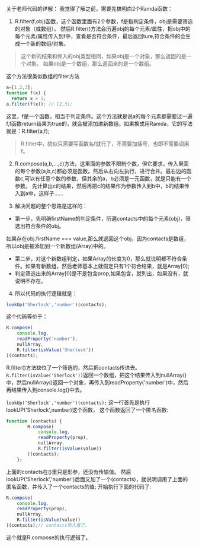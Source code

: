 
关于老师代码的详解：
我觉得了解之前，需要先搞明白2个Ramda函数：

1. R.filter(f,obj)函数，这个函数里面有2个参数，f是指判定条件，obj是需要筛选的对象（或数组）。
然后R.filter()方法会历遍obj的每个元素/属性，把obj中的每个元素/属性传入到f中，查看是否符合条件，最后返回ture,符合条件的会生成一个新的数组/对象。

> 这个新的结果和传入的obj类型相同，如果obj是一个对象，那么返回的是一个对象， 如果obj是一个数组，那么返回来的是一个数组。

这个方法很类似数组的filter方法
```js
a=[1,2,3];
function f(x) {
  return x > 1;
a.filter(f(x)); // [2,3];
```
这里，f是一个函数，相当于判定条件。这个方法就是说a的每个元素都需要过一遍f,f函数return结果为true的，就会被添加进新数组。如果换成用Ramda，它的写法就是：R.filter(a,f);

> R.filter中，貌似只需要写函数名f就行了，不需要加括号，也即不需要调用f。


2. R.compose(a,b,...,c)方法，这里面的参数不限制个数，但它要求，传入里面的每个参数(a,b,c)都必须是函数。然后从右向左执行，进行合并。最右边的函数c,可以有任意个数的参数，但其余的a，b必须是一元函数，就是只能有一个参数。
先计算出c的结果，然后再把c的结果作为参数传入到b中，b的结果传入到a中，这样子……

3. 解决问题的整个思路是这样的：
- 第一步，先明确firstName的判定条件，历遍contacts中的每个元素(obj)，筛选出符合条件的obj。

如果存在obj.firstName === value,那么就返回这个obj，因为contacts是数组，所以obj是被添加到一个新数组(Array)中的。
- 第二步，对这个新数组判定，如果Array的长度为0，那么就说明都不符合条件。如果有新数组，然后老师基本上就假定只有1个符合结果，就是Array[0];
- 判定筛选出来的Array[0]是不是包含prop,如果包含，就列出，如果没有，就说明不存在。

4. 所以代码的执行逻辑就是：
```js
lookUp('Sherlock','number')(contacts);
```
这个代码等价于：
```js
R.compose(
    console.log,
    readProperty('number'),
    nullArray,
    R.filter(isValue('Sherlock'))
)(contacts);
```
R.filter()方法缺位了一个筛选的，然后把contacts传进去。
`R.filter(isValue('Sherlock'))`返回一个数组，把这个结果传入到nullArray()中，然后nullArray()返回一个对象，再传入到readProperty('number')中，然后再结果传入到console.log()中去。




```lookUp('Sherlock','number')(contacts);```
这一行首先是执行lookUP('Sherlock',number)这个函数，
这个函数返回了一个匿名函数:
```js
function (contacts) {
        R.compose(
            console.log,
            readProperty(prop),
            nullArray,
            R.filter(isValue(value))
        )(contacts);
    };
```
上面的contacts在()里只是形参，还没有传输值。
然后lookUP('Sherlock','number')后面又加了一个(contacts)，就说明调用了上面的匿名函数，并传入了一个contacts的值;
开始执行下面的代码了:
```js
R.compose(
    console.log,
    readProperty(prop),
    nullArray,
    R.filter(isValue(value))
)(contacts);// contacts传入值了。
```
这个就是R.compose的执行逻辑了。
